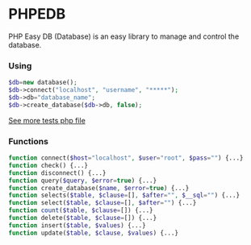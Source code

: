 # PHPEDB

PHP Easy DB (Database) is an easy library to manage and control the database.

### Using

```php
$db=new database();
$db->connect("localhost", "username", "*****");
$db->db="database_name";
$db->create_database($db->db, false);
```
[See more tests php file](/test/)

### Functions
```php
function connect($host="localhost", $user="root", $pass="") {...}
function check() {...}
function disconnect() {...}
function query($query, $error=true) {...}
function create_database($name, $error=true) {...}
function selects($table, $clause=[], $after="", $__sql="") {...}
function select($table, $clause=[], $after="") {...}
function count($table, $clause=[]) {...}
function delete($table, $clause=[]) {...}
function insert($table, $values) {...}
function update($table, $clause, $values) {...}

```
